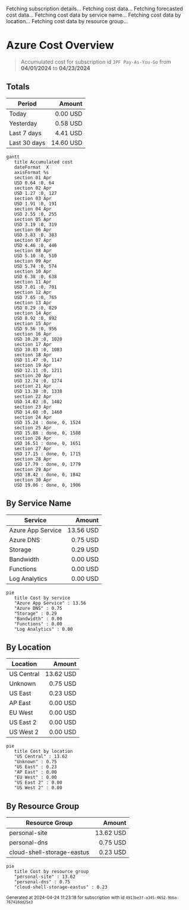 Fetching subscription details...
Fetching cost data...
Fetching forecasted cost data...
Fetching cost data by service name...
Fetching cost data by location...
Fetching cost data by resource group...
# Azure Cost Overview

> Accumulated cost for subscription id `JPF Pay-As-You-Go` from **04/01/2024** to **04/23/2024**

## Totals

|Period|Amount|
|---|---:|
|Today|0.00 USD|
|Yesterday|0.58 USD|
|Last 7 days|4.41 USD|
|Last 30 days|14.60 USD|

```mermaid
gantt
   title Accumulated cost
   dateFormat  X
   axisFormat %s
   section 01 Apr
   USD 0.64 :0, 64
   section 02 Apr
   USD 1.27 :0, 127
   section 03 Apr
   USD 1.91 :0, 191
   section 04 Apr
   USD 2.55 :0, 255
   section 05 Apr
   USD 3.19 :0, 319
   section 06 Apr
   USD 3.83 :0, 383
   section 07 Apr
   USD 4.46 :0, 446
   section 08 Apr
   USD 5.10 :0, 510
   section 09 Apr
   USD 5.74 :0, 574
   section 10 Apr
   USD 6.38 :0, 638
   section 11 Apr
   USD 7.01 :0, 701
   section 12 Apr
   USD 7.65 :0, 765
   section 13 Apr
   USD 8.29 :0, 829
   section 14 Apr
   USD 8.92 :0, 892
   section 15 Apr
   USD 9.56 :0, 956
   section 16 Apr
   USD 10.20 :0, 1020
   section 17 Apr
   USD 10.83 :0, 1083
   section 18 Apr
   USD 11.47 :0, 1147
   section 19 Apr
   USD 12.11 :0, 1211
   section 20 Apr
   USD 12.74 :0, 1274
   section 21 Apr
   USD 13.38 :0, 1338
   section 22 Apr
   USD 14.02 :0, 1402
   section 23 Apr
   USD 14.60 :0, 1460
   section 24 Apr
   USD 15.24 : done, 0, 1524
   section 25 Apr
   USD 15.88 : done, 0, 1588
   section 26 Apr
   USD 16.51 : done, 0, 1651
   section 27 Apr
   USD 17.15 : done, 0, 1715
   section 28 Apr
   USD 17.79 : done, 0, 1779
   section 29 Apr
   USD 18.42 : done, 0, 1842
   section 30 Apr
   USD 19.06 : done, 0, 1906
```

## By Service Name

|Service|Amount|
|---|---:|
|Azure App Service|13.56 USD|
|Azure DNS|0.75 USD|
|Storage|0.29 USD|
|Bandwidth|0.00 USD|
|Functions|0.00 USD|
|Log Analytics|0.00 USD|

```mermaid
pie
   title Cost by service
   "Azure App Service" : 13.56
   "Azure DNS" : 0.75
   "Storage" : 0.29
   "Bandwidth" : 0.00
   "Functions" : 0.00
   "Log Analytics" : 0.00
```

## By Location

|Location|Amount|
|---|---:|
|US Central|13.62 USD|
|Unknown|0.75 USD|
|US East|0.23 USD|
|AP East|0.00 USD|
|EU West|0.00 USD|
|US East 2|0.00 USD|
|US West 2|0.00 USD|

```mermaid
pie
   title Cost by location
   "US Central" : 13.62
   "Unknown" : 0.75
   "US East" : 0.23
   "AP East" : 0.00
   "EU West" : 0.00
   "US East 2" : 0.00
   "US West 2" : 0.00
```

## By Resource Group

|Resource Group|Amount|
|---|---:|
|personal-site|13.62 USD|
|personal-dns|0.75 USD|
|cloud-shell-storage-eastus|0.23 USD|

```mermaid
pie
   title Cost by resource group
   "personal-site" : 13.62
   "personal-dns" : 0.75
   "cloud-shell-storage-eastus" : 0.23
```

<sup>Generated at 2024-04-24 11:23:18 for subscription with id `4913be3f-a345-4652-9bba-767418dd25e3`</sup>
